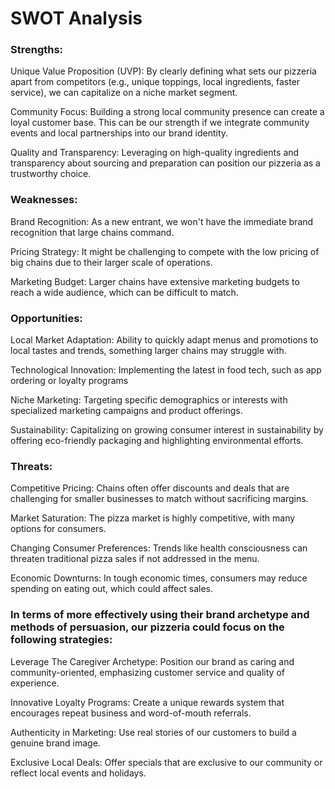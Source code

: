 # SWOT Analysis
### Strengths:
Unique Value Proposition (UVP): By clearly defining what sets our pizzeria apart from competitors (e.g., unique toppings, local ingredients, faster service), we can capitalize on a niche market segment.

Community Focus: Building a strong local community presence can create a loyal customer base. This can be our strength if we integrate community events and local partnerships into our brand identity.

Quality and Transparency: Leveraging on high-quality ingredients and transparency about sourcing and preparation can position our pizzeria as a trustworthy choice.


### Weaknesses:
Brand Recognition: As a new entrant, we won't have the immediate brand recognition that large chains command.

Pricing Strategy: It might be challenging to compete with the low pricing of big chains due to their larger scale of operations.

Marketing Budget: Larger chains have extensive marketing budgets to reach a wide audience, which can be difficult to match.


### Opportunities:
Local Market Adaptation: Ability to quickly adapt menus and promotions to local tastes and trends, something larger chains may struggle with.

Technological Innovation: Implementing the latest in food tech, such as app ordering or loyalty programs

Niche Marketing: Targeting specific demographics or interests with specialized marketing campaigns and product offerings.

Sustainability: Capitalizing on growing consumer interest in sustainability by offering eco-friendly packaging and highlighting environmental efforts.

### Threats:
Competitive Pricing: Chains often offer discounts and deals that are challenging for smaller businesses to match without sacrificing margins.

Market Saturation: The pizza market is highly competitive, with many options for consumers.

Changing Consumer Preferences: Trends like health consciousness can threaten traditional pizza sales if not addressed in the menu.

Economic Downturns: In tough economic times, consumers may reduce spending on eating out, which could affect sales.

### In terms of more effectively using their brand archetype and methods of persuasion, our pizzeria could focus on the following strategies:

Leverage The Caregiver Archetype: Position our brand as caring and community-oriented, emphasizing customer service and quality of experience.

Innovative Loyalty Programs: Create a unique rewards system that encourages repeat business and word-of-mouth referrals.

Authenticity in Marketing: Use real stories of our customers to build a genuine brand image.

Exclusive Local Deals: Offer specials that are exclusive to our community or reflect local events and holidays.

